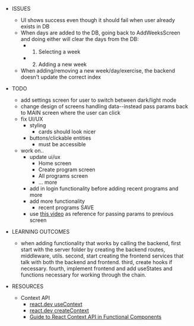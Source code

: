 - ISSUES
  - UI shows success even though it should fail when user already exists in DB
  - When days are added to the DB, going back to AddWeeksScreen and doing either will clear the days from the DB:
    - 1. Selecting a week
    - 2. Adding a new week
  - When adding/removing a new week/day/exercise, the backend doesn't update the correct index

- TODO
  - add settings screen for user to switch between dark/light mode
  - change design of screens handling data--instead pass params back to MAIN screen where the user can click
  - fix UI/UX
    - styling
      - cards should look nicer
    - buttons/clickable entities
      - must be accessible
  - work on..
    - update ui/ux
      - Home screen
      - Create program screen
      - All programs screen
      - ... more
    - add in login functionality before adding recent programs and more
    - add more functionality
      - recent programs
  SAVE
    - use [this video](https://www.youtube.com/watch?v=LngU_qwAhQA) as reference for passing params to previous screen

- LEARNING OUTCOMES
  - when adding functionality that works by calling the backend, first start with the server folder by creating the backend routes, middleware, utils. second, start creating the frontend services that talk with both the backend and frontend. third, create hooks if necessary. fourth, implement frontend and add useStates and functions necessary for working through the chain.

- RESOURCES
  - Context API
    - [react.dev useContext](https://react.dev/reference/react/useContext)
    - [react.dev createContext](https://react.dev/reference/react/createContext)
    - [Guide to React Context API in Functional Components](https://dev.to/danireptor/guide-to-react-context-api-on-functional-components-1kj4)